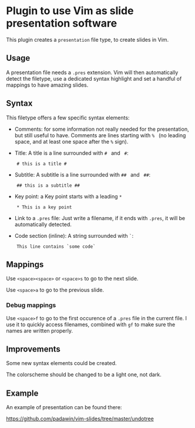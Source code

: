# Plugin to use Vim as slide presentation software

This plugin creates a `presentation` file type, to create slides in Vim.

## Usage

A presentation file needs a `.pres` extension. Vim will then automatically
detect the filetype, use a dedicated syntax highlight and set a handful of
mappings to have amazing slides.

## Syntax

This filetype offers a few specific syntax elements:

- Comments: for some information not really needed for the presentation, but
still useful to have. Comments are lines starting with `% ` (no leading space,
and at least one space after the `%` sign).

- Title: A title is a line surrounded with `# ` and ` #`:

```
    # this is a title #
```

- Subtitle: A subtitle is a line surrounded with `## ` and ` ##`:

```
    ## this is a subtitle ##
```

- Key point: a Key point starts with a leading `* `

```
    * This is a key point
```

- Link to a `.pres` file: Just write a filename, if it ends with `.pres`, it
will be automatically detected.

- Code section (inline): A string surrounded with `` ` ``:

```
    This line contains `some code`
```

## Mappings

Use `<space><space>` or `<space>s` to go to the next slide.

Use `<space>a` to go to the previous slide.

### Debug mappings

Use `<space>f` to go to the first occurence of a `.pres` file in the current
file. I use it to quickly access filenames, combined with `gf` to make sure the
names are written properly.

## Improvements

Some new syntax elements could be created.

The colorscheme should be changed to be a light one, not dark.

## Example

An example of presentation can be found there:

https://github.com/padawin/vim-slides/tree/master/undotree
